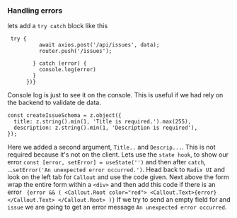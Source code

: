 ### Handling errors
lets add a `try catch` block like this
```
 try {
          await axios.post('/api/issues', data);
          router.push('/issues');
          
        } catch (error) {
          console.log(error)
        }
      })}
```
Console log is just to see it on the console. This is useful if we had rely on the backend to validate de data.
```
const createIssueSchema = z.object({
  title: z.string().min(1, 'Title is required.').max(255),
  description: z.string().min(1, 'Description is required'),
});
```
Here we added a second argument, `Title..` and `Descrip...`. This is not required because it's not on the client. Lets use the `state hook`,
to show our error `const [error, setError] = useState('')` and then after `catch`, ...`setError('An unexpected error occurred.')`. Head back to
`Radix UI` and look on the left tab for `Callout` and use the code given. Next above the form wrap the entire form within a `<div>` and then add 
this code if there is an error ```
{error && (
        <Callout.Root color="red">
          <Callout.Text>{error}</Callout.Text>
        </Callout.Root>
      )}```
If we try to send an empty field for and `issue` we are going to get an error message `An unexpected error occurred`.
